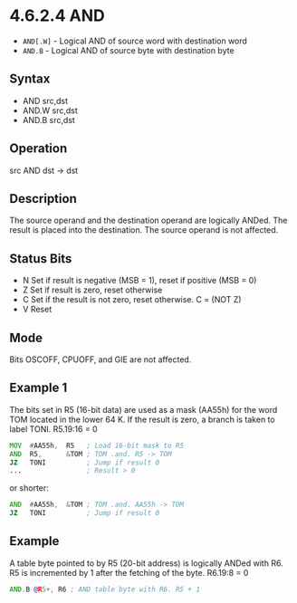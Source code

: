 # 4.6.2.4 AND

- `AND[.W]` - Logical AND of source word with destination word
- `AND.B` - Logical AND of source byte with destination byte

## Syntax

- AND src,dst
- AND.W src,dst
- AND.B src,dst

## Operation 

src AND dst → dst

## Description 

The source operand and the destination operand are logically ANDed. The result is placed into the destination. The source operand is not affected.

## Status Bits 

- N Set if result is negative (MSB = 1), reset if positive (MSB = 0)
- Z Set if result is zero, reset otherwise
- C Set if the result is not zero, reset otherwise. C = (NOT Z)
- V Reset

## Mode 

Bits OSCOFF, CPUOFF, and GIE are not affected.

## Example 1

The bits set in R5 (16-bit data) are used as a mask (AA55h) for the word TOM located in the lower 64 K. If the result is zero, a branch is taken to label TONI. R5.19:16 = 0

```asm
MOV  #AA55h,  R5   ; Load 16-bit mask to R5
AND  R5,      &TOM ; TOM .and. R5 -> TOM
JZ   TONI          ; Jump if result 0
...                ; Result > 0
```

or shorter:

```asm
AND  #AA55h,  &TOM ; TOM .and. AA55h -> TOM
JZ   TONI          ; Jump if result 0
```

## Example 

A table byte pointed to by R5 (20-bit address) is logically ANDed with R6. R5 is incremented by 1 after the fetching of the byte. R6.19:8 = 0

```asm
AND.B @R5+, R6 ; AND table byte with R6. R5 + 1
```
